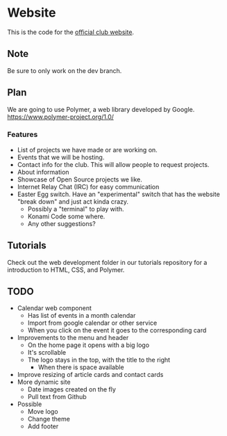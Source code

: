 # Website

This is the code for the [official club website](https://ufosc.github.io/).

## Note

Be sure to only work on the dev branch.

## Plan

We are going to use Polymer, a web library developed by Google.
https://www.polymer-project.org/1.0/

### Features  

- List of projects we have made or are working on.
- Events that we will be hosting.
- Contact info for the club. This will allow people to request projects.
- About information
- Showcase of Open Source projects we like.
- Internet Relay Chat (IRC) for easy communication
- Easter Egg switch. Have an "experimental" switch that has the website "break down" and just act kinda crazy.
  - Possibly a "terminal" to play with.
  - Konami Code some where.
  - Any other suggestions?

## Tutorials

Check out the web development folder in our tutorials repository for a introduction to HTML, CSS,
and Polymer.

## TODO

- Calendar web component
    - Has list of events in a month calendar
    - Import from google calendar or other service
    - When you click on the event it goes to the corresponding card
- Improvements to the menu and header
    - On the home page it opens with a big logo
    - It's scrollable
    - The logo stays in the top, with the title to the right
        - When there is space available
- Improve resizing of article cards and contact cards
- More dynamic site
	- Date images created on the fly
	- Pull text from Github
- Possible
	- Move logo
	- Change theme
	- Add footer 
